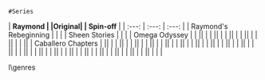     #Series
| **Raymond | |Original| | Spin-off** |
| :---:         |     :---:      |          :---: |
|  Raymond's Rebeginning  |      |    |
|  Sheen Stories    |        |       |
| Omega Odyssey     |        |       ||      |        |       ||      |        |       ||      |        |       ||      |        |       ||      |        |       ||      | Caballero Chapters       |       ||      |        |       ||      |        |       ||      |        |       ||      |        |       ||      |        |       ||      |        |       ||      |        |       ||      |        |       ||      |        |       ||      |        |       ||      |        |       ||      |        |       ||      |        |       ||      |        |       ||      |        |       ||      |        |       ||      |        |       ||      |        |       ||      |        |       ||      |        |       |

l\genres
